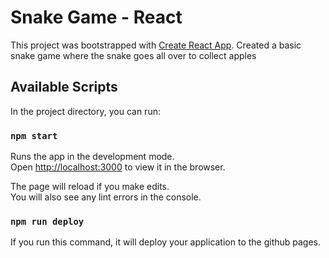 # Snake Game - React

This project was bootstrapped with [Create React App](https://github.com/facebook/create-react-app).
Created a basic snake game where the snake goes all over to collect apples

## Available Scripts

In the project directory, you can run:

### `npm start`

Runs the app in the development mode.\
Open [http://localhost:3000](http://localhost:3000) to view it in the browser.

The page will reload if you make edits.\
You will also see any lint errors in the console.

### `npm run deploy`

If you run this command, it will deploy your application to the github pages.

